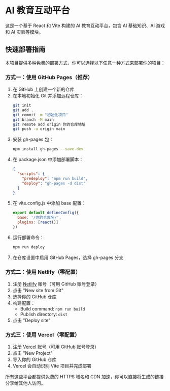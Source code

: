 # AI 教育互动平台

这是一个基于 React 和 Vite 构建的 AI 教育互动平台，包含 AI 基础知识、AI 游戏和 AI 实验等模块。

## 快速部署指南

本项目提供多种免费的部署方式，你可以选择以下任意一种方式来部署你的项目：

### 方式一：使用 GitHub Pages（推荐）

1. 在 GitHub 上创建一个新的仓库
2. 在本地初始化 Git 并添加远程仓库：
   ```bash
   git init
   git add .
   git commit -m "初始化项目"
   git branch -M main
   git remote add origin 你的仓库地址
   git push -u origin main
   ```
3. 安装 gh-pages 包：
   ```bash
   npm install gh-pages --save-dev
   ```
4. 在 package.json 中添加部署脚本：
   ```json
   {
     "scripts": {
       "predeploy": "npm run build",
       "deploy": "gh-pages -d dist"
     }
   }
   ```
5. 在 vite.config.js 中添加 base 配置：
   ```javascript
   export default defineConfig({
     base: '/你的仓库名/',
     plugins: [react()]
   })
   ```
6. 运行部署命令：
   ```bash
   npm run deploy
   ```
7. 在仓库设置中启用 GitHub Pages，选择 gh-pages 分支

### 方式二：使用 Netlify（零配置）

1. 注册 [Netlify](https://www.netlify.com/) 账号（可用 GitHub 账号登录）
2. 点击 "New site from Git"
3. 选择你的 GitHub 仓库
4. 构建配置：
   - Build command: `npm run build`
   - Publish directory: `dist`
5. 点击 "Deploy site"

### 方式三：使用 Vercel（零配置）

1. 注册 [Vercel](https://vercel.com/) 账号（可用 GitHub 账号登录）
2. 点击 "New Project"
3. 导入你的 GitHub 仓库
4. Vercel 会自动识别 Vite 项目并完成部署

所有这些平台都提供免费的 HTTPS 域名和 CDN 加速，你可以直接将生成的链接分享给其他人访问。
